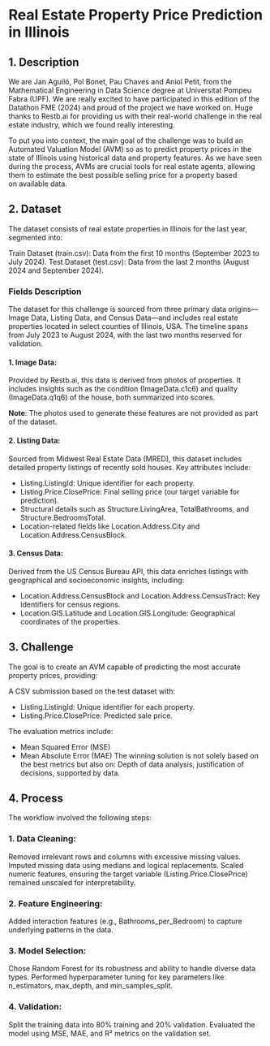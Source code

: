 # Real Estate Property Price Prediction in Illinois

## 1. Description
We are Jan Aguiló, Pol Bonet, Pau Chaves and Aniol Petit, from the Mathematical Engineering in Data Science degree at Universitat Pompeu Fabra (UPF). We are really excited to have participated in this edition of the Datathon FME (2024) and proud of the project we have worked on. Huge thanks to Restb.ai for providing us with their real-world challenge in the real estate industry, which we found really interesting.

To put you into context, the main goal of the challenge was to build an Automated Valuation Model (AVM) so as to predict property prices in the state of Illinois using historical data and property features. As we have seen during the process, AVMs are crucial tools for real estate agents, allowing them to estimate the best possible selling price for a property based on available data.

## 2. Dataset
The dataset consists of real estate properties in Illinois for the last year, segmented into:

Train Dataset (train.csv): Data from the first 10 months (September 2023 to July 2024).
Test Dataset (test.csv): Data from the last 2 months (August 2024 and September 2024).

### Fields Description

The dataset for this challenge is sourced from three primary data origins—Image Data, Listing Data, and Census Data—and includes real estate properties located in select counties of Illinois, USA. The timeline spans from July 2023 to August 2024, with the last two months reserved for validation.

#### 1. Image Data:

Provided by Restb.ai, this data is derived from photos of properties.
It includes insights such as the condition (ImageData.c1c6) and quality (ImageData.q1q6) of the house, both summarized into scores.

**Note**: The photos used to generate these features are not provided as part of the dataset.

#### 2. Listing Data:

Sourced from Midwest Real Estate Data (MRED), this dataset includes detailed property listings of recently sold houses.
Key attributes include:
- Listing.ListingId: Unique identifier for each property.
- Listing.Price.ClosePrice: Final selling price (our target variable for prediction).
- Structural details such as Structure.LivingArea, TotalBathrooms, and Structure.BedroomsTotal.
- Location-related fields like Location.Address.City and Location.Address.CensusBlock.
#### 3. Census Data:

Derived from the US Census Bureau API, this data enriches listings with geographical and socioeconomic insights, including:
- Location.Address.CensusBlock and Location.Address.CensusTract: Key identifiers for census regions.
- Location.GIS.Latitude and Location.GIS.Longitude: Geographical coordinates of the properties.


## 3. Challenge
The goal is to create an AVM capable of predicting the most accurate property prices, providing:

A CSV submission based on the test dataset with:
- Listing.ListingId: Unique identifier for each property.
- Listing.Price.ClosePrice: Predicted sale price.
  
The evaluation metrics include:
- Mean Squared Error (MSE)
- Mean Absolute Error (MAE)
The winning solution is not solely based on the best metrics but also on:
Depth of data analysis, justification of decisions, supported by data.

## 4. Process
The workflow involved the following steps:
### 1. Data Cleaning:

Removed irrelevant rows and columns with excessive missing values.
Imputed missing data using medians and logical replacements.
Scaled numeric features, ensuring the target variable (Listing.Price.ClosePrice) remained unscaled for interpretability.

### 2. Feature Engineering:

Added interaction features (e.g., Bathrooms_per_Bedroom) to capture underlying patterns in the data.

### 3. Model Selection:

Chose Random Forest for its robustness and ability to handle diverse data types.
Performed hyperparameter tuning for key parameters like n_estimators, max_depth, and min_samples_split.

### 4. Validation:

Split the training data into 80% training and 20% validation.
Evaluated the model using MSE, MAE, and R² metrics on the validation set.



